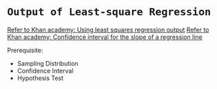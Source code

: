 # `Output of Least-square Regression`

[Refer to Khan academy: Using least squares regression output](https://www.khanacademy.org/math/ap-statistics/bivariate-data-ap/modal/v/using-least-squares-regression-output)
[Refer to Khan academy: Confidence interval for the slope of a regression line](https://www.khanacademy.org/math/ap-statistics/inference-slope-linear-regression/modal/v/confidence-interval-slope)

Prerequisite:
- Sampling Distribution
- Confidence Interval
- Hypothesis Test

